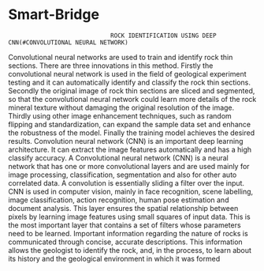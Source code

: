 # Smart-Bridge

                                 ROCK IDENTIFICATION USING DEEP CNN(#CONVOLUTIONAL NEURAL NETWORK)
Convolutional neural networks are used  to train and identify rock thin sections. There are three innovations in this method. Firstly the convolutional neural network is used in the field of geological experiment testing and it can automatically identify and classify the rock thin sections. Secondly the original image of rock thin sections are sliced and segmented, so that the convolutional neural network could learn more details of the rock mineral texture without damaging the original resolution of the image. Thirdly using other image enhancement techniques, such as random flipping and standardization, can expand the sample data set and enhance the robustness of the model. Finally the training model achieves the desired results.
Convolution neural network (CNN) is an important deep learning architecture. It can extract the image features automatically and has a high classify accuracy. A Convolutional neural network (CNN) is a neural  network that has one or more convolutional layers and are used mainly for image processing, classification, segmentation and also for other auto correlated data. A convolution is essentially sliding a filter over the input. CNN is used in computer vision, mainly in face recognition, scene labelling, image classification, action recognition, human pose estimation and document analysis. This layer ensures the spatial relationship between pixels by learning image features using small squares of input data. This is the most important layer that contains a set of filters whose parameters need to be learned. Important information regarding the nature of rocks is communicated through concise, accurate descriptions. This information allows the geologist to identify the rock, and, in the process, to learn about its history and the geological environment in which it was formed
                                                       

